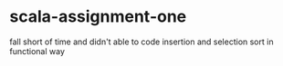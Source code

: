 # scala-assignment-one
fall short of time and didn't able to code insertion and selection sort in functional way
